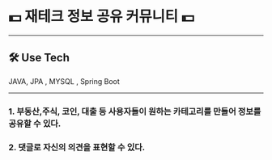 # 💵 재테크 정보 공유 커뮤니티 💵
---
##  🛠 Use Tech 
  JAVA, JPA , MYSQL , Spring Boot
  
---
 ###    1. 부동산,주식, 코인, 대출 등 사용자들이 원하는 카테고리를 만들어 정보를 공유할 수 있다.
 ###    2. 댓글로 자신의 의견을 표현할 수 있다.    
  
